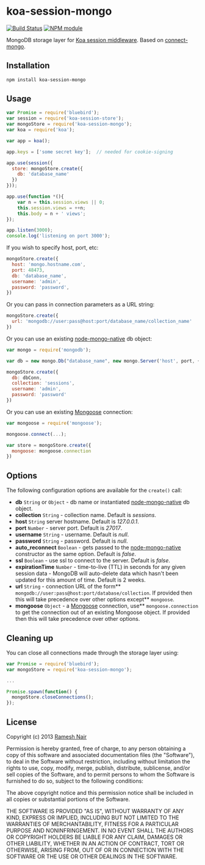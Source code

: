 # koa-session-mongo

[![Build Status](https://secure.travis-ci.org/hiddentao/koa-session-mongo.png)](http://travis-ci.org/hiddentao/koa-session-mongo) [![NPM module](https://badge.fury.io/js/koa-session-mongo.png)](https://npmjs.org/package/koa-session-mongo)

MongoDB storage layer for [Koa session middleware](https://github.com/hiddentao/koa-session-store). Based on [connect-mongo](https://github.com/kcbanner/connect-mongo).

## Installation

```bash
npm install koa-session-mongo
```

## Usage

```js
var Promise = require('bluebird');
var session = require('koa-session-store');
var mongoStore = require('koa-session-mongo');
var koa = require('koa');

var app = koa();

app.keys = ['some secret key'];  // needed for cookie-signing

app.use(session({
  store: mongoStore.create({
    db: 'database_name'
  })
}));

app.use(function *(){
    var n = this.session.views || 0;
    this.session.views = ++n;
    this.body = n + ' views';
});

app.listen(3000);
console.log('listening on port 3000');
```

If you wish to specify host, port, etc:

```js
mongoStore.create({
  host: 'mongo.hostname.com',
  port: 48473,
  db: 'database_name',
  username: 'admin',
  password: 'password',
})
```

Or you can pass in connection parameters as a URL string:

```js
mongoStore.create({
  url: 'mongodb://user:pass@host:port/database_name/collection_name'
})
```

Or you can use an existing [node-mongo-native](https://github.com/mongodb/node-mongodb-native) db object:

```js
var mongo = require('mongodb');

var db = new mongo.Db("database_name", new mongo.Server('host', port, {}), { w: 1 });

mongoStore.create({
  db: dbConn,
  collection: 'sessions',
  username: 'admin',
  password: 'password'
})
```

Or you can use an existing [Mongoose](https://github.com/LearnBoost/mongoose) connection:

```js
var mongoose = require('mongoose');

mongoose.connect(...);

var store = mongoStore.create({
  mongoose: mongoose.connection
})
```


## Options

The following configuration options are available for the `create()` call:

  * **db** `String` or `Object` - db name or instantiated [node-mongo-native](https://github.com/mongodb/node-mongodb-native) db object.
  * **collection** `String` - collection name. Default is _sessions_.
  * **host** `String` server hostname. Default is _127.0.0.1_.
  * **port** `Number` - server port. Default is _27017_.
  * **username** `String` - username. Default is _null_.
  * **password** `String` - password. Default is _null_.
  * **auto_reconnect** `Boolean` - gets passed to the [node-mongo-native](https://github.com/mongodb/node-mongodb-native) constructor as the same option. Default is _false_.
  * **ssl** `Boolean` - use ssl to connect to the server. Default is _false_.
  * **expirationTime** `Number` - time-to-live (TTL) in seconds for any given session data - MongoDB will auto-delete data which hasn't been updated for this amount of time. Default is 2 weeks.
  * **url** `String` - connection URL of the form** `mongodb://user:pass@host:port/database/collection`. If provided then this will take precedence over other options except** `mongoose`.
  * **mongoose** `Object` - a [Mongoose](https://github.com/LearnBoost/mongoose) connection, use** `mongoose.connection` to get the connection out of an existing Mongoose object.  If provided then this will take precedence over other options.

## Cleaning up

You can close all connections made through the storage layer using:

```js
var Promise = require('bluebird');
var mongoStore = require('koa-session-mongo');

...

Promise.spawn(function() {
  mongoStore.closeConnections();
});
```

## License

Copyright (c) 2013 [Ramesh Nair](http://hiddentao.com/)

Permission is hereby granted, free of charge, to any person obtaining a copy
of this software and associated documentation files (the "Software"), to deal
in the Software without restriction, including without limitation the rights
to use, copy, modify, merge, publish, distribute, sublicense, and/or sell
copies of the Software, and to permit persons to whom the Software is
furnished to do so, subject to the following conditions:

The above copyright notice and this permission notice shall be included in
all copies or substantial portions of the Software.

THE SOFTWARE IS PROVIDED "AS IS", WITHOUT WARRANTY OF ANY KIND, EXPRESS OR
IMPLIED, INCLUDING BUT NOT LIMITED TO THE WARRANTIES OF MERCHANTABILITY,
FITNESS FOR A PARTICULAR PURPOSE AND NONINFRINGEMENT. IN NO EVENT SHALL THE
AUTHORS OR COPYRIGHT HOLDERS BE LIABLE FOR ANY CLAIM, DAMAGES OR OTHER
LIABILITY, WHETHER IN AN ACTION OF CONTRACT, TORT OR OTHERWISE, ARISING FROM,
OUT OF OR IN CONNECTION WITH THE SOFTWARE OR THE USE OR OTHER DEALINGS IN
THE SOFTWARE.
